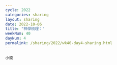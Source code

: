```yaml
---
cycle: 2022
categories: sharing
layout: sharing
date: 2022-10-06
title: "神學梳理："
weekNum: 40
dayNum: 4
permalink: /sharing/2022/wk40-day4-sharing.html
---
```


[](https://eccseattle.github.io/media/sharing/2022/wk040/2022-10-06-bin.m4a)

`小錢`
